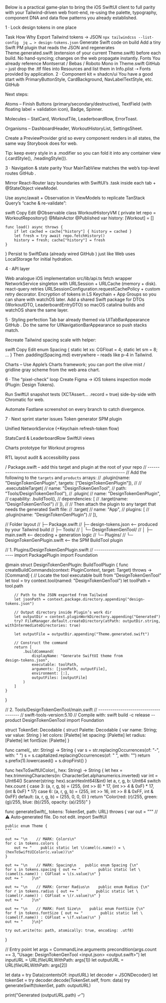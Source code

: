 Below is a practical game-plan to bring the iOS SwiftUI client to full parity with your Tailwind-driven web front-end, re-using the palette, typography, component DNA and data flow patterns you already established.

1 · Lock design tokens in one place

Task	How	Why
Export Tailwind tokens → JSON	`npx tailwindcss --list-config	jq … > design-tokens.json`
Generate Swift code on build	Add a tiny Swift PM plugin that reads the JSON and regenerates Theme.generated.swift (extension of your current Theme.swift) before each build.	No hand-syncing; changes on the web propagate instantly.
Fonts	You already reference Montserrat / Bebas / Roboto Mono in Theme.swift 
GitHub
 – just drop the .ttf files into Resources and list them in Info.plist ⇢ Fonts provided by application.	
2 · Component kit ≈ shadcn/ui
You have a good start with PrimaryButtonStyle, CardBackground, NavLabelTextStyle, etc. 
GitHub

Next steps:

Atoms – Finish Buttons (primary/secondary/destructive), TextField (with floating label + validation icon), Badge, Spinner.

Molecules – StatCard, WorkoutTile, LeaderboardRow, ErrorToast.

Organisms – DashboardHeader, WorkoutHistoryList, SettingsSheet.

Create a PreviewProvider grid so every component renders in all states, the same way Storybook does for web.

Tip: keep every style in a .modifier so you can fold it into any container view (.cardStyle(), .headingStyle()).

3 · Navigation & state parity
Your MainTabView matches the web’s top-level routes 
GitHub
.

Mirror React-Router lazy boundaries with SwiftUI’s .task inside each tab + @StateObject viewModel.

Use async/await + Observation in ViewModels to replicate TanStack Query’s “cache & re-validate”:

swift
Copy
Edit
@Observable class WorkoutHistoryVM {
    private let repo = WorkoutRepository()
    @MainActor @Published var history: [Workout] = []

    func load() async throws {
        if let cached = cache["history"] { history = cached }
        let fresh = try await repo.fetchHistory()
        history = fresh; cache["history"] = fresh
    }
}
Persist to SwiftData (already wired 
GitHub
) just like Web uses LocalStorage for initial hydration.

4 · API layer

Web analogue	iOS implementation
src/lib/api.ts fetch wrapper	NetworkService singleton with URLSession + URLCache (memory + disk).
react-query retries	URLSessionConfiguration.requestCachePolicy + custom retry decorator.
Encryption of tokens in LS	Keychain + App Groups so you can share with watchOS later.
Add a shared Swift package for DTOs (WorkoutDTO, LeaderboardEntryDTO) so macOS catalina builds and watchOS share the same layer.

5 · Styling perfection
Tab bar already themed via UITabBarAppearance 
GitHub
. Do the same for UINavigationBarAppearance so push stacks match.

Recreate Tailwind spacing scale with helper:

swift
Copy
Edit
enum Spacing { static let xs: CGFloat = 4; static let sm = 8; … }
Then .padding(Spacing.md) everywhere – reads like p-4 in Tailwind.

Charts – Use Apple’s Charts framework; you can port the olive mist / gridline gray scheme from the web area chart.

6 · The “pixel-check” loop
Create Figma → iOS tokens inspection mode (Plugin: Design Tokens).

Run SwiftUI snapshot tests (XCTAssert... .record = true) side-by-side with Chromatic for web.

Automate Fastlane screenshot on every branch to catch divergence.

7 · Next sprint starter issues
Token generator SPM plugin

Unified NetworkService (+Keychain refresh-token flow)

StatsCard & LeaderboardRow SwiftUI views

Charts prototype for Workout progress

RTL layout audit & accessibility pass





/ Package.swift – add this target and plugin at the root of your repo
// ------------------------------------------------------------------
// Add the following to the `targets` and `products` arrays:
// .plugin(name: "DesignTokenGenPlugin", targets: ["DesignTokenGenPlugin"]),
//
// .executableTarget(
//     name: "DesignTokenGenTool",
//     path: "Tools/DesignTokenGenTool"),
// .plugin(
//     name: "DesignTokenGenPlugin",
//     capability: .buildTool(),
//     dependencies: [
//         .target(name: "DesignTokenGenTool")
//     ]),
//
// Then attach the plugin to any target that needs the generated Swift file:
// .target(
//     name: "App",
//     plugins: [
//         .plugin(name: "DesignTokenGenPlugin")
//     ]),

// Folder layout
// ├─ Package.swift
// ├─ design-tokens.json          <-- produced by your Tailwind build
// ├─ Tools/
// │   └─ DesignTokenGenTool/
// │       ├─ main.swift          <-- decoding + generation logic
// └─ Plugins/
//     └─ DesignTokenGenPlugin.swift   <-- the SPM BuildTool plugin

// 1. Plugins/DesignTokenGenPlugin.swift
// -------------------------------------
import PackagePlugin
import Foundation

@main
struct DesignTokenGenPlugin: BuildToolPlugin {
    func createBuildCommands(context: PluginContext, target: Target) throws -> [Command] {
        // Locate the tool executable built from "DesignTokenGenTool"
        let tool = try context.tool(named: "DesignTokenGenTool")
        let toolPath = tool.path

        // Path to the JSON exported from Tailwind
        let jsonPath = context.package.directory.appending("design-tokens.json")

        // Output directory inside Plugin’s work dir
        let outputDir = context.pluginWorkDirectory.appending("Generated")
        try? FileManager.default.createDirectory(atPath: outputDir.string, withIntermediateDirectories: true)

        let outputFile = outputDir.appending("Theme.generated.swift")

        // Construct the command
        return [
            .buildCommand(
                displayName: "Generate SwiftUI theme from design‑tokens.json",
                executable: toolPath,
                arguments: [jsonPath, outputFile],
                environment: [:],
                outputFiles: [outputFile]
            )
        ]
    }
}

// 2. Tools/DesignTokenGenTool/main.swift
// --------------------------------------
// swift-tools-version:5.10
// Compile with: swift build -c release --product DesignTokenGenTool
import Foundation

struct TokenSet: Decodable {
    struct Palette: Decodable { var name: String; var value: String }
    let colors: [Palette]
    let spacing: [Palette]
    let radius: [Palette]
    let fontSize: [Palette]
}

func camel(_ str: String) -> String {
    var s = str.replacingOccurrences(of: "-", with: " ")
    s = s.capitalized.replacingOccurrences(of: " ", with: "")
    return s.prefix(1).lowercased() + s.dropFirst()
}

func hexToSwiftUIColor(_ hex: String) -> String {
    let hex = hex.trimmingCharacters(in: CharacterSet.alphanumerics.inverted)
    var int = UInt64()
    Scanner(string: hex).scanHexInt64(&int)
    let a, r, g, b: UInt64
    switch hex.count {
    case 3:
        (a, r, g, b) = (255, (int >> 8) * 17, (int >> 4 & 0xF) * 17, (int & 0xF) * 17)
    case 6:
        (a, r, g, b) = (255, int >> 16, int >> 8 & 0xFF, int & 0xFF)
    default:
        (a, r, g, b) = (255, 0, 0, 0)
    }
    return "Color(red: \(r)/255, green: \(g)/255, blue: \(b)/255, opacity: \(a)/255)"
}

func generateSwift(_ tokens: TokenSet, path: URL) throws {
    var out = """
    // ⚠️ Auto‑generated file. Do not edit.
    import SwiftUI

    public enum Theme {
    """

    out += "\n    // MARK: Colors\n"
    for c in tokens.colors {
        out += "    public static let \(camel(c.name)) = \(hexToSwiftUIColor(c.value))\n"
    }

    out += "\n    // MARK: Spacing\n    public enum Spacing {\n"
    for s in tokens.spacing { out += "        public static let \(camel(s.name)) : CGFloat = \(s.value)\n" }
    out += "    }\n"

    out += "\n    // MARK: Corner Radius\n    public enum Radius {\n"
    for r in tokens.radius { out += "        public static let \(camel(r.name)) : CGFloat = \(r.value)\n" }
    out += "    }\n"

    out += "\n    // MARK: Font Size\n    public enum FontSize {\n"
    for f in tokens.fontSize { out += "        public static let \(camel(f.name)) : CGFloat = \(f.value)\n" }
    out += "    }\n}"

    try out.write(to: path, atomically: true, encoding: .utf8)
}

// Entry point
let args = CommandLine.arguments
precondition(args.count == 3, "Usage: DesignTokenGenTool <input.json> <output.swift>")
let inputURL = URL(fileURLWithPath: args[1])
let outputURL = URL(fileURLWithPath: args[2])

let data = try Data(contentsOf: inputURL)
let decoder = JSONDecoder()
let tokenSet = try decoder.decode(TokenSet.self, from: data)
try generateSwift(tokenSet, path: outputURL)

print("Generated \(outputURL.path) ✓")
